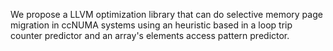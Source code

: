 We propose a LLVM optimization library that can do selective memory page migration in ccNUMA systems using an heuristic based in a loop trip counter predictor and an array's elements access pattern predictor.